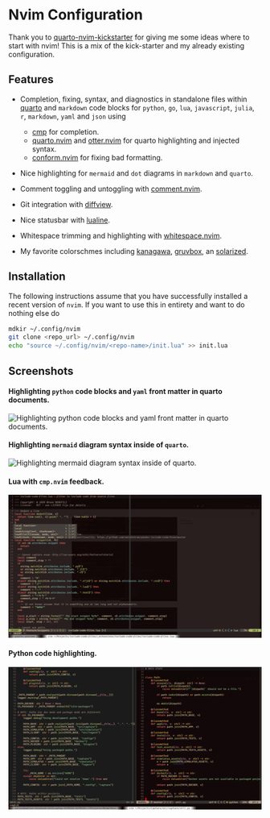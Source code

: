 # Nvim Configuration


Thank you to
[quarto-nvim-kickstarter](https://github.com/jmbuhr/quarto-nvim-kickstarter)
for giving me some ideas where to start with nvim! This is a mix of the
kick-starter and my already existing configuration.

## Features

- Completion, fixing, syntax, and diagnostics in standalone files within
  [quarto](https://github.com/quarto-dev/quarto-nvim) and `markdown`
  code blocks for `python`, `go`, `lua`, `javascript`, `julia`, `r`,
  `markdown`, `yaml` and `json` using

  - [cmp](https://github.com/hrsh7th/nvim-cmp) for completion.
  - [quarto.nvim](https://github.com/quarto-dev/quarto-nvim) and
    [otter.nvim](https://github.com/jmbuhr/otter.nvim) for quarto
    highlighting and injected syntax.
  - [conform.nvim](https://github.com/stevearc/conform.nvim) for fixing
    bad formatting.

- Nice highlighting for `mermaid` and `dot` diagrams in `markdown` and
  `quarto`.

- Comment toggling and untoggling with
  [comment.nvim](https://github.com/numToStr/Comment.nvim).

- Git integration with
  [diffview](https://github.com/sindrets/diffview.nvim).

- Nice statusbar with
  [lualine](https://github.com/acederberg/nvim-lualine/lualine.nvim).

- Whitespace trimming and highlighting with
  [whitespace.nvim](https://github.com/johnfrankmorgan/whitespace.nvim).

- My favorite colorschmes including
  [kanagawa](https://github.com/rebelot/kanagawa.nvim),
  [gruvbox](https://github.com/sainnhe/gruvbox-material), an
  [solarized](https://github.com/maxmx03/solarized.nvim).

## Installation

The following instructions assume that you have successfully installed a
recent version of `nvim`. If you want to use this in entirety and want
to do nothing else do

``` sh
mdkir ~/.config/nvim
git clone <repo_url> ~/.config/nvim
echo "source ~/.config/nvim/<repo-name>/init.lua" >> init.lua
```

## Screenshots

#### Highlighting `python` code blocks and `yaml` front matter in quarto documents.

![Highlighting `python` code blocks and `yaml` front matter in quarto
documents.](./docs/gallery/quarto.png)

#### Highlighting `mermaid` diagram syntax inside of `quarto`.

![Highlighting `mermaid` diagram syntax inside of
`quarto`.](./docs/gallery/quarto-mermaid.png)

#### Lua with `cmp.nvim` feedback.

![Lua with `cmp.nvim` feedback.](./docs/gallery/lua.png)

#### Python code highlighting.

![Python code highlighting](./docs/gallery/py.png)
